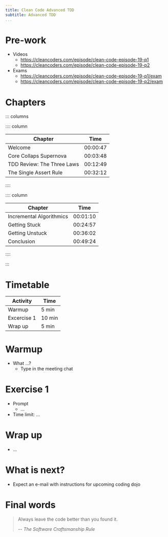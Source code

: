 ```yaml
---
title: Clean Code Advanced TDD
subtitle: Advanced TDD
...
```


# Pre-work

* Videos
    * <https://cleancoders.com/episode/clean-code-episode-19-p1>
    * <https://cleancoders.com/episode/clean-code-episode-19-p2>
* Exams
    * <https://cleancoders.com/episode/clean-code-episode-19-p1/exam>
    * <https://cleancoders.com/episode/clean-code-episode-19-p2/exam>

# Chapters

::: columns

:::: column

| Chapter                    | Time     |
|----------------------------|----------|
| Welcome                    | 00:00:47 |
| Core Collaps Supernova     | 00:03:48 |
| TDD Review: The Three Laws | 00:12:49 |
| The Single Assert Rule     | 00:32:12 |

::::

:::: column

| Chapter                    | Time     |
|----------------------------|----------|
| Incremental Algorithmics   | 00:01:10 |
| Getting Stuck              | 00:24:57 |
| Getting Unstuck            | 00:36:02 |
| Conclusion                 | 00:49:24 |

::::

:::

# Timetable

| Activity                   | Time   |
|----------------------------|--------|
| Warmup                     | 5 min  |
| Excercise 1                | 10 min |
| Wrap up                    | 5 min  |

# Warmup

* What ...?
  * Type in the meeting chat

# Exercise 1

* Prompt
  * ...
* Time limit: ...

# Wrap up

* ...

# What is next?

* Expect an e-mail with instructions for upcoming coding dojo

# Final words

> Always leave the code better than you found it.
>
> -- <cite>The Software Craftsmanship Rule</cite>
